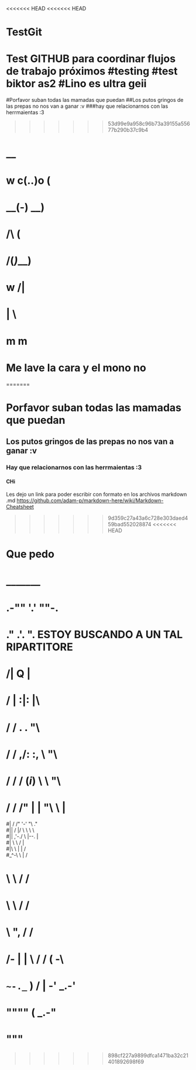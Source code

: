 <<<<<<< HEAD
<<<<<<< HEAD
# TestGit
Test GITHUB para coordinar flujos de trabajo próximos
#testing 
#test biktor as2
#Lino es ultra geii
=======
#Porfavor suban todas las mamadas que puedan
##Los putos gringos de las prepas no nos van a ganar :v
###hay que relacionarnos con las herrmaientas :3
>>>>>>> 53d99e9a958c96b73a39155a55677b290b37c9b4
#          __
#     w  c(..)o   (
#      \__(-)    __)
#          /\   (
#         /(_)___)
#         w /|
#          | \
#         m  m
# Me lave la cara y el mono no
=======
# Porfavor suban todas las mamadas que puedan
## Los putos gringos de las prepas no nos van a ganar :v
### Hay que relacionarnos con las herrmaientas :3
#### CHi

Les dejo un link para poder escribir con formato en los archivos markdown .md
https://github.com/adam-p/markdown-here/wiki/Markdown-Cheatsheet
>>>>>>> 9d359c27a43a6c728e303daed459bad552028874
<<<<<<< HEAD

Que pedo 
=======
#            _______                                         
#          .-""  '.'  ""-.                                     
#        ."      .'.      ".   ESTOY BUSCANDO A UN TAL RIPARTITORE
#      /|         Q         |                                  
#     / |        :|:        |\                                 
#    / /         . .         \"\                               
#   / /        ,/: :\,        \ "\                             
#  / /        / (_i_) \        \  "\                           
# / /       /"   | |   "\       \   |                          
#| /      /"     '-'     "\      \."                           
#||   / |/                 \ \ \  \                            
#|| ,'-./                   \ |--. |                           
#| \    \                    /     |                           
#|\ \    |                  |     /                            
#\_^-\   \                  |    /                             
#     \  \                 /   /                              
#       \  \               /   /                               
#      __\ \",            /   /__                              
#     /-  | | \          / / (  -\                             
#     `~-._`   )        / | -' _.-'                            
#          """"        (   _.-"                                
#                       """ 
>>>>>>> 898cf227a9899dfca1471ba32c21401892698f69
